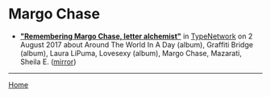 # Margo Chase

 - [**"Remembering Margo Chase, letter alchemist"**](https://www.typenetwork.com/news/article/remembering-margo-chase-letter-alchemist) in [TypeNetwork](https://www.typenetwork.com/) on 2 August 2017 about Around The World In A Day (album), Graffiti Bridge (album), Laura LiPuma, Lovesexy (album), Margo Chase, Mazarati, Sheila E. ([mirror](https://web.archive.org/web/*/https://www.typenetwork.com/news/article/remembering-margo-chase-letter-alchemist))

----

[Home](../)

